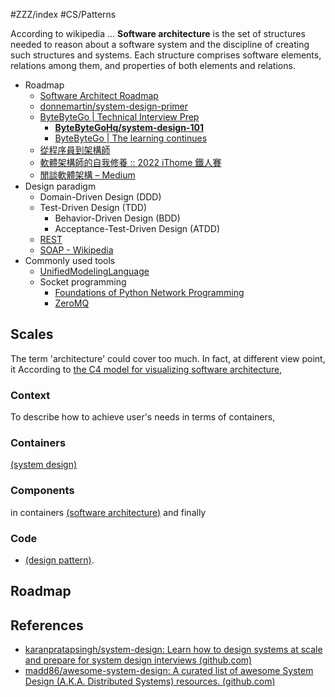 #ZZZ/index #CS/Patterns 

According to wikipedia ... **Software architecture** is the set of structures needed to reason about a software system and the discipline of creating such structures and systems. Each structure comprises software elements, relations among them, and properties of both elements and relations.

* Roadmap
    * [Software Architect Roadmap](https://roadmap.sh/software-architect)
    * [donnemartin/system-design-primer](https://github.com/donnemartin/system-design-primer)
    * [ByteByteGo | Technical Interview Prep](https://bytebytego.com)
        * [**ByteByteGoHq/system-design-101**](https://github.com/ByteByteGoHq/system-design-101)
        * [ByteByteGo | The learning continues](https://bytebytego.com/courses/system-design-interview/the-learning-continues)
    * [從程序員到架構師](https://mp.weixin.qq.com/s/CqRruULCJQCa5cbxVk66uA)
    * [軟體架構師的自我修養 :: 2022 iThome 鐵人賽](https://ithelp.ithome.com.tw/users/20146414/ironman/5313)
    * [閒談軟體架構 – Medium](https://medium.com/%E9%96%92%E8%AB%87%E8%BB%9F%E9%AB%94%E6%9E%B6%E6%A7%8B)
* Design paradigm
    * Domain-Driven Design (DDD)
    * Test-Driven Design (TDD)
        * Behavior-Driven Design (BDD)
        * Acceptance-Test-Driven Design (ATDD)
    * [REST](CS/Patterns/REST.md)
    * [SOAP - Wikipedia](https://en.wikipedia.org/wiki/SOAP)
* Commonly used tools
	* [UnifiedModelingLanguage](CS/Patterns/UnifiedModelingLanguage.md)
	* Socket programming
		* [Foundations of Python Network Programming](https://github.com/brandon-rhodes/fopnp)
		* [ZeroMQ](CS/Patterns/ZeroMQ.md)

## Scales

The term 'architecture' could cover too much. In fact, at different view point, it 
According to [the C4 model for visualizing software architecture](https://c4model.com/), 

### Context

To describe how to achieve user's needs in terms of containers, 

### Containers

[(system design)]()

### Components
in containers [(software architecture)]() and finally

### Code

* [(design pattern)](DesignPatterns_index.md).

## Roadmap

## References

* [karanpratapsingh/system-design: Learn how to design systems at scale and prepare for system design interviews (github.com)](https://github.com/karanpratapsingh/system-design)
* [madd86/awesome-system-design: A curated list of awesome System Design (A.K.A. Distributed Systems) resources. (github.com)](https://github.com/madd86/awesome-system-design)
